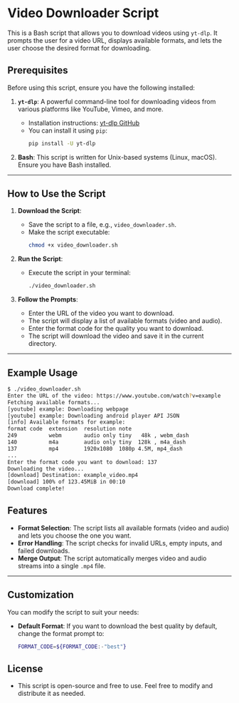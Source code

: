 # Video Downloader Script

This is a Bash script that allows you to download videos using `yt-dlp`. It prompts the user for a video URL, displays available formats, and lets the user choose the desired format for downloading.

## Prerequisites

Before using this script, ensure you have the following installed:

1. **`yt-dlp`**: A powerful command-line tool for downloading videos from various platforms like YouTube, Vimeo, and more.
   - Installation instructions: [yt-dlp GitHub](https://github.com/yt-dlp/yt-dlp)
   - You can install it using `pip`:
     ```bash
     pip install -U yt-dlp
     ```

2. **Bash**: This script is written for Unix-based systems (Linux, macOS). Ensure you have Bash installed.

---

## How to Use the Script

1. **Download the Script**:
   - Save the script to a file, e.g., `video_downloader.sh`.
   - Make the script executable:
     ```bash
     chmod +x video_downloader.sh
     ```

2. **Run the Script**:
   - Execute the script in your terminal:
     ```bash
     ./video_downloader.sh
     ```

3. **Follow the Prompts**:
   - Enter the URL of the video you want to download.
   - The script will display a list of available formats (video and audio).
   - Enter the format code for the quality you want to download.
   - The script will download the video and save it in the current directory.

---

## Example Usage

```bash
$ ./video_downloader.sh
Enter the URL of the video: https://www.youtube.com/watch?v=example
Fetching available formats...
[youtube] example: Downloading webpage
[youtube] example: Downloading android player API JSON
[info] Available formats for example:
format code  extension  resolution note
249          webm       audio only tiny   48k , webm_dash
140          m4a        audio only tiny  128k , m4a_dash
137          mp4        1920x1080  1080p 4.5M, mp4_dash
...
Enter the format code you want to download: 137
Downloading the video...
[download] Destination: example_video.mp4
[download] 100% of 123.45MiB in 00:10
Download complete!
```
## Features

- **Format Selection**: The script lists all available formats (video and audio) and lets you choose the one you want.
- **Error Handling**: The script checks for invalid URLs, empty inputs, and failed downloads.
- **Merge Output**: The script automatically merges video and audio streams into a single `.mp4` file.

---

## Customization

You can modify the script to suit your needs:

- **Default Format**: If you want to download the best quality by default, change the format prompt to:
  ```bash
  FORMAT_CODE=${FORMAT_CODE:-"best"}


## License
- This script is open-source and free to use. Feel free to modify and distribute it as needed.

